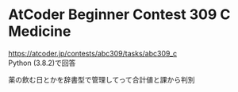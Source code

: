 # AtCoder Beginner Contest 309 C Medicine  
https://atcoder.jp/contests/abc309/tasks/abc309_c  
Python (3.8.2)で回答  

薬の飲む日とかを辞書型で管理してって合計値と課から判別
